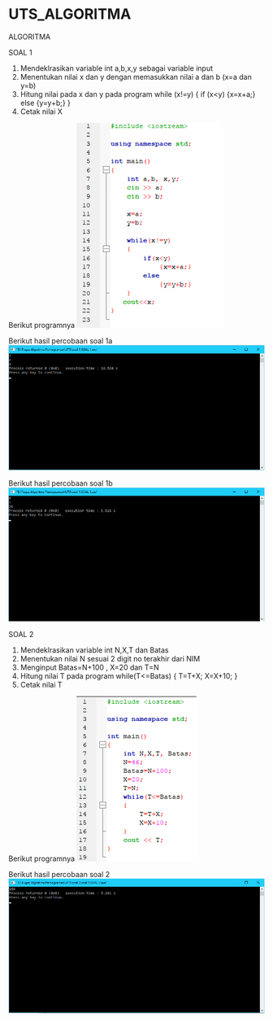 # UTS_ALGORITMA

ALGORITMA

SOAL 1

1. Mendeklrasikan variable int a,b,x,y sebagai variable input
2. Menentukan nilai x dan y dengan memasukkan nilai a dan b (x=a dan y=b)
3. Hitung nilai pada x dan y pada program 
while (x!=y)
{ if (x<y)
	{x=x+a;}
  else 
	{y=y+b;}
}
4. Cetak nilai X

Berikut programnya
![alt text](https://github.com/etrianmartianto/UTS_ALGORITMA/blob/master/soal%201/screenshot_program_soal1.png)


Berikut hasil percobaan soal 1a
![alt text](https://github.com/etrianmartianto/UTS_ALGORITMA/blob/master/soal%201/screenshoot_hasil_1A.png)


Berikut hasil percobaan soal 1b
![alt text](https://github.com/etrianmartianto/UTS_ALGORITMA/blob/master/soal%201/screenshoot_hasil_1B.png)



SOAL 2

1. Mendeklrasikan variable int N,X,T dan Batas
2. Menentukan nilai N sesuai 2 digit no terakhir dari NIM
3. Menginput Batas=N+100 , X=20 dan T=N
4. Hitung nilai T pada program
while(T<=Batas)
{
T=T+X;
X=X+10;
}
5. Cetak nilai T


Berikut programnya
![alt text](https://github.com/etrianmartianto/UTS_ALGORITMA/blob/master/soal%202/soal%202/screenshot_program_soal2.png)


Berikut hasil percobaan soal 2
![alt text](https://github.com/etrianmartianto/UTS_ALGORITMA/blob/master/soal%202/soal%202/screenshoot_hasil_soal2.png)